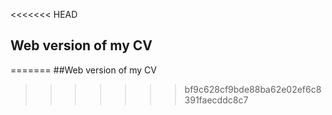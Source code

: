 <<<<<<< HEAD
## Web version of my CV
=======
##Web version of my CV
>>>>>>> bf9c628cf9bde88ba62e02ef6c8391faecddc8c7
